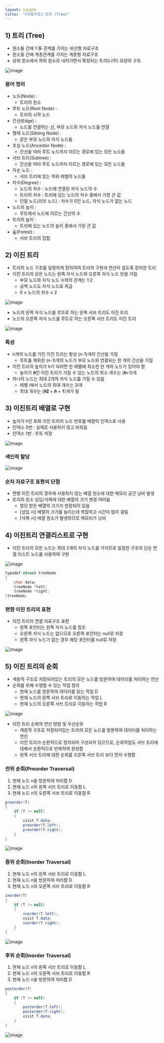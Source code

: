 ```yaml
---
layout: single
title:  "[자료구조] 트리 (Tree)"
---
```



## 1) 트리 (Tree)
- 원소들 간에 1:多 관계를 가지는 비선형 자료구조
- 원소들 간에 계층관계를 가지는 계층형 자료구조
- 상위 원소에서 하위 원소로 내려가면서 확장되는 트리(나무) 모양의 구조

![image](https://user-images.githubusercontent.com/55589616/212903104-01dbe40b-9196-44b4-aadb-41e9c19463fd.png)


### 용어 정리
- 노드(Node) : 
    - 트리의 원소
- 루트 노드(Root Node) : 
    - 트리의 시작 노드
- 간선(Edge) : 
    - 노드를 연결하는 선, 부모 노드와 자식 노드를 연결
- 형제 노드(Sibling Node) : 
    - 같은 부모 노드의 자식 노드들
- 조상 노드(Ancestor Node) : 
    - 간선을 따라 루트 노드까지 이르는 경로에 있는 모든 노드들
- 서브 트리(Subtree) : 
    - 간선을 따라 루트 노드까지 이르는 경로에 있는 모든 노드들
- 자손 노드 : 
    - 서브 트리에 있는 하위 레벨의 노드들
- 차수(Degree) :
    - 노드의 차수 : 노드에 연결된 자식 노드의 수
    - 트리의 차수 : 트리에 있는 노드의 차수 중에서 가장 큰 값
    - 단말 노드(리프 노드) : 차수가 0인 노드, 자식 노드가 없는 노드
- 노드의 높이 : 
    - 루트에서 노드에 이르는 간선의 수
- 트리의 높이 : 
    - 트리에 있는 노드의 높이 중에서 가장 큰 값
- 숲(Forest) :
    - 서브 트리의 집합


## 2) 이진 트리
- 트리의 노드 구조를 일정하게 정의하여 트리의 구현과 연산이 쉽도록 정의한 트리
- 이진 트리의 모든 노드는 왼쪽 자식 노드와 오른쪽 자식 노드 만을 가짐
    - 부모 노드와 자식 노드 수와의 관계는 1:2 
    - 공백 노드도 자식 노드로 취급
    - 0 ≤ 노드의 차수 ≤ 2

![image](https://user-images.githubusercontent.com/55589616/213694940-3bbca904-5006-4e90-8315-36bea40d4aa9.png)

- 노드의 왼쪽 자식 노드를 루트로 하는 왼쪽 서브 트리도 이진 트리
- 노드의 오른쪽 자식 노드를 루트로 하는 오른쪽 서브 트리도 이진 트리

![image](https://user-images.githubusercontent.com/55589616/213695156-e3f30fc0-fd14-4939-9399-774e2c1fec2e.png)


### 특성
- n개의 노드를 가진 이진 트리는 항상 (n-1)개의 간선을 가짐
    - 루트를 제외한 (n-1)개의 노드가 부모 노드와 연결되는 한 개의 간선을 가짐
- 이진 트리의 높이가 h가 되려면 한 레벨에 최소한 한 개의 노드가 있어야 함
    - 높이가 𝒉인 이진 트리가 가질 수 있는 노드의 최소 개수는 (𝒉+1)개
- 하나의 노드는 최대 2개의 자식 노드를 가질 수 있음
    - 레벨 i에서 노드의 최대 개수는 2i개
    - 최대 개수는 (𝒉𝟐 + 𝒉 + 𝟏)개가 됨


## 3) 이진트리 배열로 구현
- 높이가 h인 포화 이진 트리의 노드 번호를 배열의 인덱스로 사용
- 인덱스 0번 : 실제로 사용하지 않고 비워둠
- 인덱스 1번 : 루트 저장

![image](https://user-images.githubusercontent.com/55589616/213697142-63373ef1-e0e5-43b0-9fdb-36986865c921.png)


### 색인적 할당
![image](https://user-images.githubusercontent.com/55589616/213697393-d99a3332-3e08-4e12-9cde-4f41f099fc9c.png)


### 순차 자료구조 표현의 단점
- 편향 이진 트리의 경우에 사용하지 않는 배열 원소에 대한 메모리 공간 낭비 발생
- 트리의 원소 삽입/삭제에 대한 배열의 크기 변경 어려움
    - 할당 받은 배열의 크기가 한정되어 있음
    - [삽입 시] 배열의 크기를 늘리는데 복잡하고 시간이 많이 걸림
    - [삭제 시] 배열 원소가 발생하므로 메모리가 낭비


## 4) 이진트리 연결리스트로 구현
-  이진 트리의 모든 노드는 최대 2개의 자식 노드를 가지므로 일정한 구조의 단순 연결 리스트 노드를 사용하여 구현

![image](https://user-images.githubusercontent.com/55589616/213698076-39449f89-0d18-4537-a370-a778554e5270.png)


``` c#
typedef struct treeNode 
{ 
    char data; 
    treeNode *left; 
    treeNode *right; 
}treeNode;
```


### 편향 이진 트리의 표현
- 이진 트리의 연결 자료구조 표현
    - 왼쪽 포인터는 왼쪽 자식 노드를 참조
    - 오른쪽 자식 노드는 없으므로 오른쪽 포인터는 null로 저장
    - 왼쪽 자식 노드가 없는 경우 해당 포인터를 null로 저장

![image](https://user-images.githubusercontent.com/55589616/213698598-3788b333-5724-4c76-83f2-95e8741f88d1.png)


## 5) 이진 트리의 순회
- 계층적 구조로 저장되어있는 트리의 모든 노드를 방문하여 데이터를 처리하는 연산
- 순회를 위해 수행할 수 있는 작업 정의
    - 현재 노드를 방문하여 데이터를 읽는 작업 D
    - 현재 노드의 왼쪽 서브 트리로 이동하는 작업 L 
    - 현재 노드의 오른쪽 서브 트리로 이동하는 작업 R

![image](https://user-images.githubusercontent.com/55589616/214249565-b1f88a69-4bea-4d11-a471-8a869968b750.png)

- 이진 트리 순회의 연산 방법 및 우선순위
    - 계층적 구조로 저장되어있는 트리의 모든 노드를 방문하여 데이터를 처리하는 연산
    - 이진 트리가 순환적으로 정의되어 구성되어 있으므로, 순회작업도 서브 트리에 대해서 순환적으로 반복하여 완성함
    - 왼쪽 서브 트리에 대한 순회를 오른쪽 서브 트리 보다 먼저 수행함


### 전위 순회(Preorder Traversal)
1. 현재 노드 n을 방문하여 처리함 D
2. 현재 노드 n의 왼쪽 서브 트리로 이동함 L
3. 현재 노드 n의 오른쪽 서브 트리로 이동함 R

``` c#
preorder(T)
{
    if (T != null)
    {
        visit T.data;
        preorder(T.left);
        preorder(T.right);
    }
}
```

![image](https://user-images.githubusercontent.com/55589616/214250474-b574ce71-7af8-41e6-97e5-9b13415440e3.png)


### 중위 순회(Inorder Traversal)
1. 현재 노드 n의 왼쪽 서브 트리로 이동함 L
2. 현재 노드 n을 방문하여 처리함 D
3. 현재 노드 n의 오른쪽 서브 트리로 이동함 R

``` c#
inorder(T)
{
    if (T != null)
    {
        inorder(T.left);
        visit T.data;
        inorder(T.right);
    }
}
```

![image](https://user-images.githubusercontent.com/55589616/214253039-77187660-42d5-482f-a6b5-e79de0b965e7.png)


### 후위 순회(Inorder Traversal)
1. 현재 노드 n의 왼쪽 서브 트리로 이동함 L
2. 현재 노드 n의 오른쪽 서브 트리로 이동함 R
3. 현재 노드 n을 방문하여 처리함 D

``` c#
postorder(T)
{
    if (T != null)
    {
        postorder(T.left);
        postorder(T.right);
        visit T.data;
    }
}
```

![image](https://user-images.githubusercontent.com/55589616/214262211-c137bb92-c806-4ae4-9e3b-f8f1dc7e142f.png)

